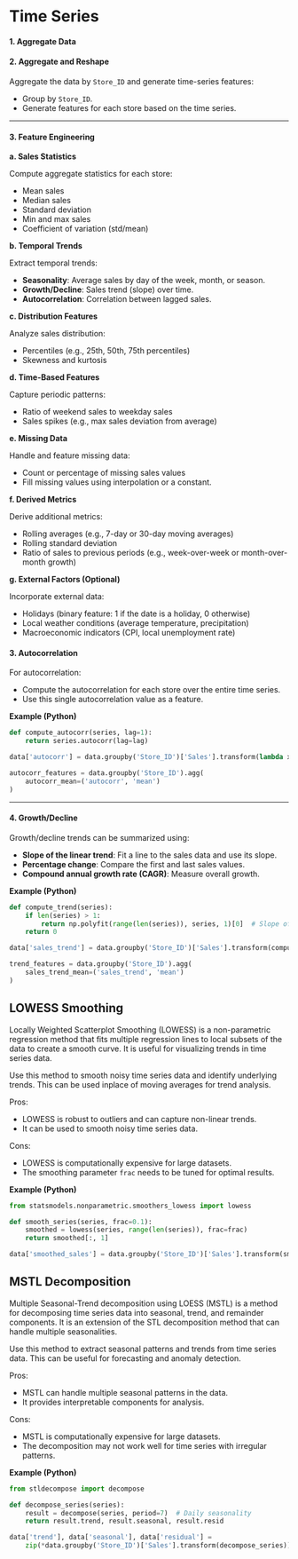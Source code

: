 # Time Series

#### **1. Aggregate Data**

#### **2. Aggregate and Reshape**

Aggregate the data by `Store_ID` and generate time-series features:

- Group by `Store_ID`.
- Generate features for each store based on the time series.

---

#### **3. Feature Engineering**

**a. Sales Statistics**

Compute aggregate statistics for each store:

- Mean sales
- Median sales
- Standard deviation
- Min and max sales
- Coefficient of variation (std/mean)

**b. Temporal Trends**

Extract temporal trends:

- **Seasonality**: Average sales by day of the week, month, or season.
- **Growth/Decline**: Sales trend (slope) over time.
- **Autocorrelation**: Correlation between lagged sales.

**c. Distribution Features**

Analyze sales distribution:

- Percentiles (e.g., 25th, 50th, 75th percentiles)
- Skewness and kurtosis

**d. Time-Based Features**

Capture periodic patterns:

- Ratio of weekend sales to weekday sales
- Sales spikes (e.g., max sales deviation from average)

**e. Missing Data**

Handle and feature missing data:

- Count or percentage of missing sales values
- Fill missing values using interpolation or a constant.

**f. Derived Metrics**

Derive additional metrics:

- Rolling averages (e.g., 7-day or 30-day moving averages)
- Rolling standard deviation
- Ratio of sales to previous periods (e.g., week-over-week or month-over-month growth)

**g. External Factors (Optional)**

Incorporate external data:

- Holidays (binary feature: 1 if the date is a holiday, 0 otherwise)
- Local weather conditions (average temperature, precipitation)
- Macroeconomic indicators (CPI, local unemployment rate)

#### **3. Autocorrelation**

For autocorrelation:

- Compute the autocorrelation for each store over the entire time series.
- Use this single autocorrelation value as a feature.

**Example (Python)**

```python
def compute_autocorr(series, lag=1):
    return series.autocorr(lag=lag)

data['autocorr'] = data.groupby('Store_ID')['Sales'].transform(lambda x: compute_autocorr(x, lag=1))

autocorr_features = data.groupby('Store_ID').agg(
    autocorr_mean=('autocorr', 'mean')
)
```

---

#### **4. Growth/Decline**

Growth/decline trends can be summarized using:

- **Slope of the linear trend**: Fit a line to the sales data and use its slope.
- **Percentage change**: Compare the first and last sales values.
- **Compound annual growth rate (CAGR)**: Measure overall growth.

**Example (Python)**

```python
def compute_trend(series):
    if len(series) > 1:
        return np.polyfit(range(len(series)), series, 1)[0]  # Slope of trend line
    return 0

data['sales_trend'] = data.groupby('Store_ID')['Sales'].transform(compute_trend)

trend_features = data.groupby('Store_ID').agg(
    sales_trend_mean=('sales_trend', 'mean')
)
```

## LOWESS Smoothing

Locally Weighted Scatterplot Smoothing (LOWESS) is a non-parametric regression
method that fits multiple regression lines to local subsets of the data to
create a smooth curve. It is useful for visualizing trends in time series data.

Use this method to smooth noisy time series data and identify underlying trends.
This can be used inplace of moving averages for trend analysis.

Pros:

- LOWESS is robust to outliers and can capture non-linear trends.
- It can be used to smooth noisy time series data.

Cons:

- LOWESS is computationally expensive for large datasets.
- The smoothing parameter `frac` needs to be tuned for optimal results.

**Example (Python)**

```python
from statsmodels.nonparametric.smoothers_lowess import lowess

def smooth_series(series, frac=0.1):
    smoothed = lowess(series, range(len(series)), frac=frac)
    return smoothed[:, 1]

data['smoothed_sales'] = data.groupby('Store_ID')['Sales'].transform(smooth_series)
```

## MSTL Decomposition

Multiple Seasonal-Trend decomposition using LOESS (MSTL) is a method for
decomposing time series data into seasonal, trend, and remainder components. It
is an extension of the STL decomposition method that can handle multiple
seasonalities.

Use this method to extract seasonal patterns and trends from time series data.
This can be useful for forecasting and anomaly detection.

Pros:

- MSTL can handle multiple seasonal patterns in the data.
- It provides interpretable components for analysis.

Cons:

- MSTL is computationally expensive for large datasets.
- The decomposition may not work well for time series with irregular patterns.

**Example (Python)**

```python
from stldecompose import decompose

def decompose_series(series):
    result = decompose(series, period=7)  # Daily seasonality
    return result.trend, result.seasonal, result.resid

data['trend'], data['seasonal'], data['residual'] =
    zip(*data.groupby('Store_ID')['Sales'].transform(decompose_series))
```
